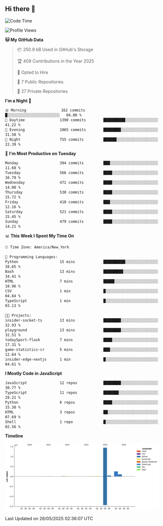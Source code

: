 ## Hi there 👋

<!--START_SECTION:waka-->
![Code Time](http://img.shields.io/badge/Code%20Time-329%20hrs%2059%20mins-blue)

![Profile Views](http://img.shields.io/badge/Profile%20Views-60-blue)

**🐱 My GitHub Data** 

> 📦 250.9 kB Used in GitHub's Storage 
 > 
> 🏆 409 Contributions in the Year 2025
 > 
> 💼 Opted to Hire
 > 
> 📜 7 Public Repositories 
 > 
> 🔑 27 Private Repositories 
 > 
**I'm a Night 🦉** 

```text
🌞 Morning                162 commits         █░░░░░░░░░░░░░░░░░░░░░░░░   04.80 % 
🌆 Daytime                1390 commits        ██████████░░░░░░░░░░░░░░░   41.22 % 
🌃 Evening                1065 commits        ████████░░░░░░░░░░░░░░░░░   31.58 % 
🌙 Night                  755 commits         ██████░░░░░░░░░░░░░░░░░░░   22.39 % 
```
📅 **I'm Most Productive on Tuesday** 

```text
Monday                   394 commits         ███░░░░░░░░░░░░░░░░░░░░░░   11.68 % 
Tuesday                  566 commits         ████░░░░░░░░░░░░░░░░░░░░░   16.79 % 
Wednesday                472 commits         ████░░░░░░░░░░░░░░░░░░░░░   14.00 % 
Thursday                 530 commits         ████░░░░░░░░░░░░░░░░░░░░░   15.72 % 
Friday                   410 commits         ███░░░░░░░░░░░░░░░░░░░░░░   12.16 % 
Saturday                 521 commits         ████░░░░░░░░░░░░░░░░░░░░░   15.45 % 
Sunday                   479 commits         ████░░░░░░░░░░░░░░░░░░░░░   14.21 % 
```


📊 **This Week I Spent My Time On** 

```text
🕑︎ Time Zone: America/New_York

💬 Programming Languages: 
Python                   15 mins             ██████████░░░░░░░░░░░░░░░   38.65 % 
Bash                     13 mins             █████████░░░░░░░░░░░░░░░░   34.41 % 
HTML                     7 mins              █████░░░░░░░░░░░░░░░░░░░░   18.96 % 
CSV                      1 min               █░░░░░░░░░░░░░░░░░░░░░░░░   04.84 % 
TypeScript               1 min               █░░░░░░░░░░░░░░░░░░░░░░░░   03.13 % 

🐱‍💻 Projects: 
insider-socket-ts        13 mins             ████████░░░░░░░░░░░░░░░░░   32.93 % 
playground               13 mins             ████████░░░░░░░░░░░░░░░░░   32.51 % 
todaySport-flask         7 mins              ████░░░░░░░░░░░░░░░░░░░░░   17.31 % 
game-statistics-cr       5 mins              ███░░░░░░░░░░░░░░░░░░░░░░   12.64 % 
insider-edge-nextjs      1 min               █░░░░░░░░░░░░░░░░░░░░░░░░   04.61 % 
```

**I Mostly Code in JavaScript** 

```text
JavaScript               12 repos            ████████░░░░░░░░░░░░░░░░░   30.77 % 
TypeScript               11 repos            ███████░░░░░░░░░░░░░░░░░░   28.21 % 
Python                   6 repos             ████░░░░░░░░░░░░░░░░░░░░░   15.38 % 
HTML                     3 repos             ██░░░░░░░░░░░░░░░░░░░░░░░   07.69 % 
Shell                    1 repo              █░░░░░░░░░░░░░░░░░░░░░░░░   02.56 % 
```



**Timeline**

![Lines of Code chart](https://raw.githubusercontent.com/dikshithvishnu/dikshithvishnu/main/assets/bar_graph.png)


 Last Updated on 28/05/2025 02:36:07 UTC
<!--END_SECTION:waka-->
